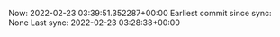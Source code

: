 Now: 2022-02-23 03:39:51.352287+00:00 Earliest commit since sync: None Last sync: 2022-02-23 03:28:38+00:00
